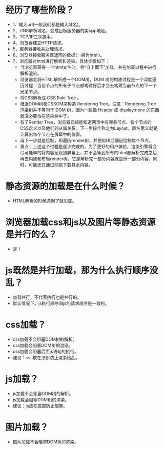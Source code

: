 # 经历了哪些阶段？
* 1、输入url(一般我们都是输入域名)。
* 2、DNS解析域名，变成目标服务器的实际ip地址。
* 3、TCP/IP三次握手。
* 4、浏览器建立HTTP请求。
* 5、服务器接收并处理请求。
* 6、浏览器接收服务器返回的数据(一般为html)。
* 7、浏览器对html进行解析和渲染。具体步骤如下：
    - 当浏览器获得一个html文件时，会“自上而下”加载，并在加载过程中进行解析渲染。
    - 浏览器会将HTML解析成一个DOM树，DOM 树的构建过程是一个深度遍历过程：当前节点的所有子节点都构建好后才会去构建当前节点的下一个兄弟节点。
    - 将CSS解析成 CSS Rule Tree 。
    - 根据DOM树和CSSOM来构造 Rendering Tree。注意：Rendering Tree 渲染树并不等同于 DOM 树，因为一些像 Header 或 display:none 的东西就没必要放在渲染树中了。
    - 有了Render Tree，浏览器已经能知道网页中有哪些节点、各个节点的CSS定义以及他们的从属关系。下一步操作称之为Layout，顾名思义就是计算出每个节点在屏幕中的位置。
    - 再下一步就是绘制，即遍历render树，并使用UI后端层绘制每个节点。
    - 重点：上述这个过程是逐步完成的，为了更好的用户体验，渲染引擎将会尽可能早的将内容呈现到屏幕上，并不会等到所有的html都解析完成之后再去构建和布局render树。它是解析完一部分内容就显示一部分内容，同时，可能还在通过网络下载其余内容。

# 静态资源的加载是在什么时候？
* HTML解析的时候遇到了就加载。

# 浏览器加载css和js以及图片等静态资源是并行的么？
* 是！

# js既然是并行加载，那为什么执行顺序没乱？
* 加载并行，不代表执行也是并行的。
* 默认情况下，js执行顺序和js的请求顺序是一致的。

# css加载？
* css加载不会阻塞DOM树的解析。
* css加载会阻塞DOM树的渲染。
* css加载会阻塞后面js语句的执行。
* 建议：css放在顶部防止渲染错乱。

# js加载？
* js加载不会阻塞DOM树的解析。
* js加载会阻塞DOM树的渲染。
* 建议：js放在底部防止阻塞。

# 图片加载？
* 图片加载不会阻塞DOM树的渲染。

